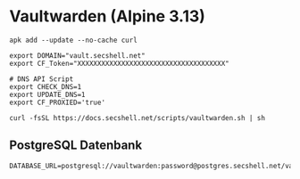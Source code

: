 # Vaultwarden (Alpine 3.13)

```shell
apk add --update --no-cache curl

export DOMAIN="vault.secshell.net"
export CF_Token="XXXXXXXXXXXXXXXXXXXXXXXXXXXXXXXXXXXXX"

# DNS API Script
export CHECK_DNS=1
export UPDATE_DNS=1
export CF_PROXIED='true'

curl -fsSL https://docs.secshell.net/scripts/vaultwarden.sh | sh
```

## PostgreSQL Datenbank
```env
DATABASE_URL=postgresql://vaultwarden:password@postgres.secshell.net/vaultwarden
```
